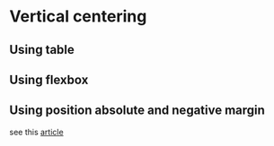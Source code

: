 # Vertical centering

## Using table

## Using flexbox

## Using position absolute and negative margin

  see this [article](http://coding.smashingmagazine.com/2013/08/09/absolute-horizontal-vertical-centering-css/)